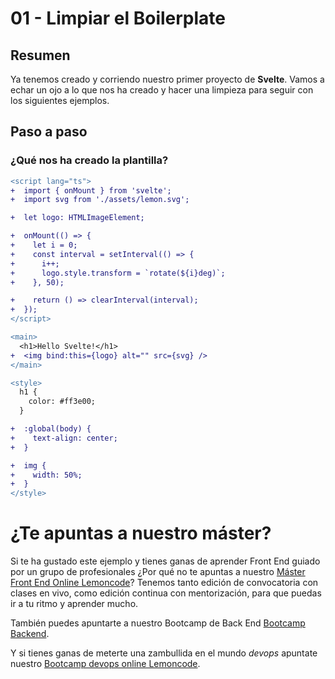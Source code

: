 # 01 - Limpiar el Boilerplate

## Resumen

Ya tenemos creado y corriendo nuestro primer proyecto de **Svelte**. Vamos a echar un ojo a lo que nos ha creado y hacer una limpieza para seguir con los siguientes ejemplos.

## Paso a paso

### ¿Qué nos ha creado la plantilla?

```diff
<script lang="ts">
+  import { onMount } from 'svelte';
+  import svg from './assets/lemon.svg';

+  let logo: HTMLImageElement;

+  onMount(() => {
+    let i = 0;
+    const interval = setInterval(() => {
+      i++;
+      logo.style.transform = `rotate(${i}deg)`;
+    }, 50);

+    return () => clearInterval(interval);
+  });
</script>

<main>
  <h1>Hello Svelte!</h1>
+  <img bind:this={logo} alt="" src={svg} />
</main>

<style>
  h1 {
    color: #ff3e00;
  }

+  :global(body) {
+    text-align: center;
+  }

+  img {
+    width: 50%;
+  }
</style>
```

# ¿Te apuntas a nuestro máster?

Si te ha gustado este ejemplo y tienes ganas de aprender Front End guiado por un grupo de profesionales ¿Por qué no te apuntas a nuestro [Máster Front End Online Lemoncode](https://lemoncode.net/master-frontend#inicio-banner)? Tenemos tanto edición de convocatoria con clases en vivo, como edición continua con mentorización, para que puedas ir a tu ritmo y aprender mucho.

También puedes apuntarte a nuestro Bootcamp de Back End [Bootcamp Backend](https://lemoncode.net/bootcamp-backend#inicio-banner).

Y si tienes ganas de meterte una zambullida en el mundo _devops_ apuntate nuestro [Bootcamp devops online Lemoncode](https://lemoncode.net/bootcamp-devops#bootcamp-devops/inicio).

